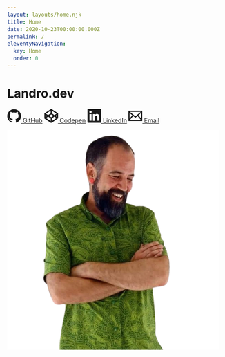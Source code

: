 ```yaml
---
layout: layouts/home.njk
title: Home
date: 2020-10-23T00:00:00.000Z
permalink: /
eleventyNavigation:
  key: Home
  order: 0
---
```


# Landro.dev

[<svg height="32" width="32" xmlns="http://www.w3.org/2000/svg"><path clip-rule="evenodd" d="M16 .4C7.2.4 0 7.6 0 16.4c0 7.1 4.6 13.1 10.9 15.2.8.1 1.1-.3 1.1-.8v-2.7c-4.5 1-5.4-2.1-5.4-2.1-.7-1.8-1.8-2.3-1.8-2.3-1.5-1 .1-1 .1-1 1.6.1 2.5 1.6 2.5 1.6 1.4 2.4 3.7 1.7 4.7 1.3.1-1 .6-1.7 1-2.1-3.6-.4-7.3-1.8-7.3-7.9 0-1.7.6-3.2 1.6-4.3-.2-.4-.7-2 .2-4.2 0 0 1.3-.4 4.4 1.6 1.3-.4 2.6-.5 4-.5s2.7.2 4 .5C23.1 6.6 24.4 7 24.4 7c.9 2.2.3 3.8.2 4.2 1 1.1 1.6 2.5 1.6 4.3 0 6.1-3.7 7.5-7.3 7.9.6.5 1.1 1.5 1.1 3v4.4c0 .4.3.9 1.1.8C27.4 29.5 32 23.5 32 16.4c0-8.8-7.2-16-16-16z" fill="currentColor" fill-rule="evenodd"/></svg> GitHub](https://github.com/jaylandro)
[<svg height="32" width="32" xmlns="http://www.w3.org/2000/svg"><path d="M32 10.9v-.2-.2-.2-.1s0-.1-.1-.1V10s0-.1-.1-.1l-.1-.1s-.1 0-.1-.1h-.1L16.8.2c-.5-.3-1.1-.3-1.5 0L.6 10H.5s-.1 0-.1.1l-.1.1-.1.1v.1s0 .1-.1.1V22s0 .1.1.1v.1s0 .1.1.1l.1.1s.1 0 .1.1h.1l14.6 9.8c.2.2.5.2.8.2s.5-.1.8-.2L31.4 22h.1s.1 0 .1-.1l.1-.1.1-.1v-.1s0-.1.1-.1v-.2-.2-.2-.1V10.9c.1.2.1.1.1 0zm-14.6-7l10.8 7.2-4.8 3.2-6-4zm-2.8 0v6.4l-6 4-4.8-3.2zM2.8 13.7L6.2 16l-3.4 2.3zm11.8 14.4L3.9 20.9l4.8-3.2 6 4v6.4zm1.4-8.8L11.1 16l4.9-3.3 4.9 3.3zm1.4 8.8v-6.4l6-4 4.8 3.2zm11.8-9.8L25.8 16l3.4-2.3z" fill="currentColor"/></svg> Codepen](https://codepen.io/adhocracy)
[<svg height="32" width="32" xmlns="http://www.w3.org/2000/svg"><path d="M30.7 0H1.3C.6 0 0 .6 0 1.3v29.3c0 .8.6 1.4 1.3 1.4h29.3c.7 0 1.3-.6 1.3-1.3V1.3C32 .6 31.4 0 30.7 0zM9.5 27.3H4.7V12h4.8zM7.1 9.9c-1.5 0-2.8-1.2-2.8-2.8 0-1.5 1.2-2.8 2.8-2.8 1.5 0 2.8 1.2 2.8 2.8S8.6 9.9 7.1 9.9zm20.2 17.4h-4.7v-7.4c0-1.8 0-4-2.5-4s-2.8 1.9-2.8 3.9v7.6h-4.7V12H17v2.1h.1c.6-1.2 2.2-2.5 4.5-2.5 4.8 0 5.7 3.2 5.7 7.3z" fill="currentColor"/></svg> LinkedIn](https://www.linkedin.com/in/jameslandro)
[<svg xmlns="http://www.w3.org/2000/svg" height="32" width="32" viewBox="0 0 24 24"><defs/><path d="M0 3v18h24V3H0zm6.623 7.929L2 16.641V7.183l4.623 3.746zM2.482 5h19.035L12 12.713 2.482 5zm5.694 7.188L12 15.287l3.83-3.104L21.442 19H2.663l5.513-6.812zm9.208-1.264L22 7.183v9.348l-4.616-5.607z" fill="currentColor"/></svg> Email](mailto:j@landro.dev)

![Jay Landro smiling in bright green shirt with arms gently folded and head turned to the side](/static/img/profile-photo.png#profile)
